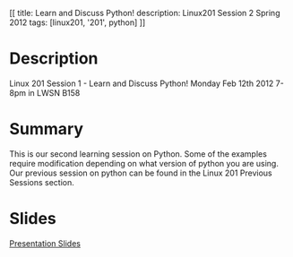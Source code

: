 [[
title: Learn and Discuss Python!
description: Linux201 Session 2 Spring 2012
tags: [linux201, '201', python]
]]

# Description
Linux 201 Session 1 - Learn and Discuss Python! Monday Feb 12th 2012 7-8pm in LWSN B158

# Summary
This is our second learning session on Python. Some of the examples require modification depending on what version of python you are using. Our previous session on python can be found in the Linux 201 Previous Sessions section.

# Slides
[Presentation Slides](Linux_201_session_2_2012.odp)
